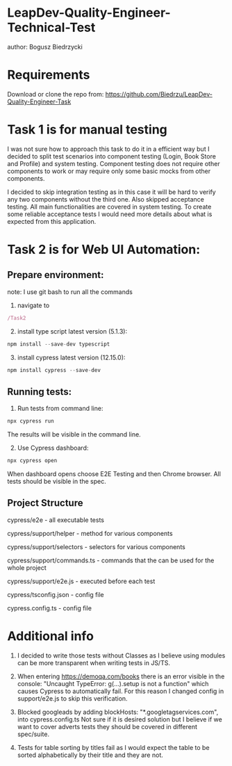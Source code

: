 # LeapDev-Quality-Engineer-Technical-Test
author: Bogusz Biedrzycki

# Requirements
Download or clone the repo from:
https://github.com/Biedrzu/LeapDev-Quality-Engineer-Task

# Task 1 is for manual testing
I was not sure how to approach this task to do it in a efficient way but
I decided to split test scenarios into component testing (Login, Book Store and Profile) and system testing.
Component testing does not  require other components to work or may require only some basic mocks from other components.

I decided to skip integration testing as in this case it will be hard to verify any two components without the third one.
Also skipped acceptance testing. All main functionalities are covered in system testing. To create some reliable acceptance tests I would need more details
about what is expected from this application.

# Task 2 is for Web UI Automation:
## Prepare environment:
note: I use git bash to run all the commands
1) navigate to 
```javascript
/Task2
```
2) install type script latest version (5.1.3):
```javascript
npm install --save-dev typescript
```

3) install cypress latest version (12.15.0):
```javascript
npm install cypress --save-dev
```

## Running tests:
1) Run tests from command line:
```javascript
npx cypress run
```
The results will be visible in the command line.

2) Use Cypress dashboard:
```javascript
npx cypress open
```
When dashboard opens choose E2E Testing and then Chrome browser.
All tests should be visible in the spec.


## Project Structure
cypress/e2e - all executable tests

cypress/support/helper - method for various components

cypress/support/selectors - selectors for various components

cypress/support/commands.ts - commands that the can be used for the whole project

cypress/support/e2e.js - executed before each test

cypress/tsconfig.json - config file

cypress.config.ts - config file


# Additional info
1. I decided to write those tests without Classes as I believe using modules can be more transparent
when writing tests in JS/TS.

2. When entering https://demoqa.com/books there is an error visible in the console: 
"Uncaught TypeError: g(...).setup is not a function" which causes Cypress to automatically fail.
For this reason I changed config in support/e2e.js to skip this verification.

3. Blocked googleads by adding blockHosts: "*.googletagservices.com", into cypress.config.ts
Not sure if it is desired solution but I believe if we want to cover adverts tests they should
be covered in different spec/suite.

4. Tests for table sorting by titles fail as I would expect the table to be sorted alphabetically by their title and they are not.
